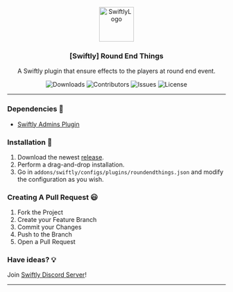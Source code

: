 <p align="center">
  <a href="https://github.com/swiftly-solution/swiftly_roundendthings">
    <img src="https://cdn.swiftlycs2.net/swiftly-logo.png" alt="SwiftlyLogo" width="80" height="80">
  </a>

  <h3 align="center">[Swiftly] Round End Things</h3>

  <p align="center">
    A Swiftly plugin that ensure effects to the players at round end event.
    <br/>
  </p>
</p>


<p align="center">
  <img src="https://img.shields.io/github/downloads/swiftly-solution/swiftly_roundendthings/total" alt="Downloads"> 
  <img src="https://img.shields.io/github/contributors/swiftly-solution/swiftly_roundendthings?color=dark-green" alt="Contributors">
  <img src="https://img.shields.io/github/issues/swiftly-solution/swiftly_roundendthings" alt="Issues">
  <img src="https://img.shields.io/github/license/swiftly-solution/swiftly_roundendthings" alt="License">
</p>

---

### Dependencies 📃

- [Swiftly Admins Plugin](https://github.com/swiftly-solution/swiftly_admins)

### Installation 👀

1. Download the newest [release](https://github.com/swiftly-solution/swiftly_roundendthings/releases).
2. Perform a drag-and-drop installation.
3. Go in `addons/swiftly/configs/plugins/roundendthings.json` and modify the configuration as you wish.

### Creating A Pull Request 😃

1. Fork the Project
2. Create your Feature Branch
3. Commit your Changes
4. Push to the Branch
5. Open a Pull Request

### Have ideas? 💡
Join [Swiftly Discord Server](https://swiftlycs2.net/discord)!

---
